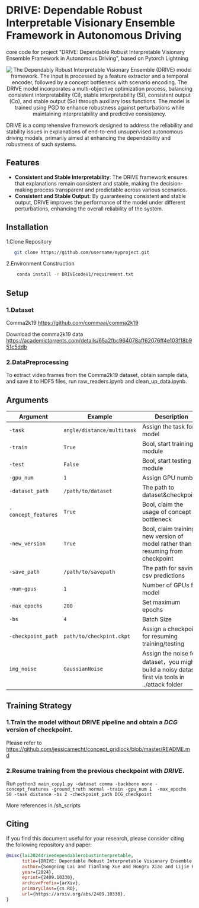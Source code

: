 # DRIVE: Dependable Robust Interpretable Visionary Ensemble Framework in Autonomous Driving

core code for project "DRIVE: Dependable Robust Interpretable Visionary Ensemble Framework in Autonomous Driving", based on Pytorch Lightning



<p align="center">
  <img src="https://github.com/xll0328/xll0328.github.io/blob/main/project/DRIVE/framwork_all.png" alt="The Dependably Robust Interpretable Visionary Ensemble (DRIVE) model framework. The input is processed by a feature extractor and a temporal encoder, followed by a concept bottleneck with scenario encoding. The DRIVE model incorporates a multi-objective optimization process, balancing consistent interpretability (Ci), stable interpretability (Si), consistent output (Co), and stable output (So) through auxiliary loss functions. The model is trained using PGD to enhance robustness against perturbations while maintaining interpretability and predictive consistency.">
</p>


DRIVE is a comprehensive framework designed to address the reliability and stability issues in explanations of end-to-end unsupervised autonomous driving models, primarily aimed at enhancing the dependability and robustness of such systems.


## Features
- **Consistent and Stable Interpretability**: The DRIVE framework ensures that explanations remain consistent and stable, making the decision-making process transparent and predictable across various scenarios.
- **Consistent and Stable Output**: By guaranteeing consistent and stable output, DRIVE improves the performance of the model under different perturbations, enhancing the overall reliability of the system.

## Installation
1.Clone Repository
```bash
   git clone https://github.com/username/myproject.git
```
2.Environment Construction
```bash 
    conda install -r DRIVEcodeV1/requirement.txt
```

## Setup 
### 1.Dataset
Comma2k19 https://github.com/commaai/comma2k19

Download the comma2k19 data https://academictorrents.com/details/65a2fbc964078aff62076ff4e103f18b951c5ddb

### 2.DataPreprocessing
To extract video frames from the Comma2k19 dataset, obtain sample data, and save it to  HDF5 files, run raw_readers.ipynb and clean_up_data.ipynb.

## Arguments

| Argument           | Example           | Description   |
| -------------------| ----------------- | ------------- |
| `-task`            | `angle/distance/multitask` |Assign the task for model|
| `-train`           | `True`            |Bool, start training module|
| `-test`            | `False`           |Bool, start testing module|
| `-gpu_num`         |``1``              | Assign GPU number |
| `-dataset_path`    |`/path/to/dataset` |The path to dataset&checkpoints |
| `-concept_features`|`True`             |Bool, claim the usage of concept bottleneck|
| `-new_version`     |`True`             | Bool, claim training a new version of model rather than resuming from checkpoint|
| `-save_path`       | ``/path/to/savepath`` | The path for saving csv predictions |
| `-num-gpus`        | `1`               | Number of GPUs for model |
| `-max_epochs`      | `200`             | Set maximum epochs |
| `-bs`              | `4`               |Batch Size          |
|`-checkpoint_path`  |`path/to/checkpint.ckpt`|Assign a checkpoint for resuming training/testing|
|`img_noise`         |`GaussianNoise`    |Assign the noise for dataset，you might build a noisy dataset first via tools in ../attack folder

## Training Strategy
### 1.Train the model without DRIVE pipeline and obtain a *DCG* version of checkpoint.
Please refer to https://github.com/jessicamecht/concept_gridlock/blob/master/README.md

### 2.Resume training from the previous checkpoint with *DRIVE*.

Run  ```python3 main_copy1.py -dataset comma -backbone none -concept_features -ground_truth normal -train -gpu_num 1  -max_epochs 50 -task distance -bs 2 -checkpoint_path DCG_checkpoint``` 

More references in /sh_scripts

## Citing<a name="citing"></a>

If you find this document useful for your research, please consider citing the following repository and paper:
```bibtex
@misc{lai2024drivedependablerobustinterpretable,
      title={DRIVE: Dependable Robust Interpretable Visionary Ensemble Framework in Autonomous Driving}, 
      author={Songning Lai and Tianlang Xue and Hongru Xiao and Lijie Hu and Jiemin Wu and Ninghui Feng and Runwei Guan and Haicheng Liao and Zhenning Li and Yutao Yue},
      year={2024},
      eprint={2409.10330},
      archivePrefix={arXiv},
      primaryClass={cs.RO},
      url={https://arxiv.org/abs/2409.10330}, 
}
```


